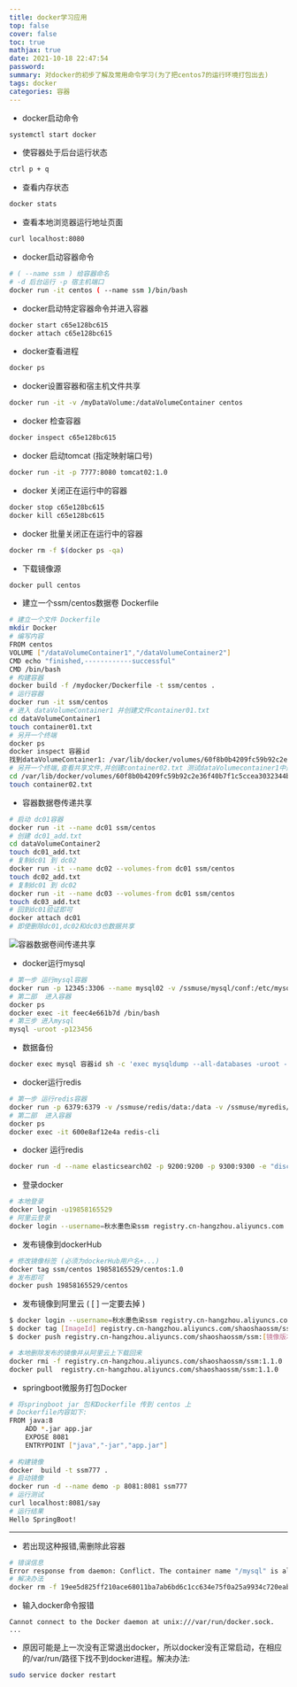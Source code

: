 ```yaml
---
title: docker学习应用
top: false
cover: false
toc: true
mathjax: true
date: 2021-10-18 22:47:54
password:
summary: 对docker的初步了解及常用命令学习(为了把centos7的运行环境打包出去)
tags: docker
categories: 容器
---
```


- docker启动命令

```bash
systemctl start docker
```

- 使容器处于后台运行状态

```bash
ctrl p + q
```

- 查看内存状态

```bash
docker stats
```

- 查看本地浏览器运行地址页面

```bash
curl localhost:8080
```

- docker启动容器命令

```bash
# ( --name ssm ) 给容器命名
# -d 后台运行 -p 宿主机端口
docker run -it centos ( --name ssm )/bin/bash
```

- docker启动特定容器命令并进入容器

```bash
docker start c65e128bc615
docker attach c65e128bc615
```

- docker查看进程

```bash
docker ps
```

- docker设置容器和宿主机文件共享

```bash
docker run -it -v /myDataVolume:/dataVolumeContainer centos
```

- docker 检查容器

```bash
docker inspect c65e128bc615
```

- docker 启动tomcat (指定映射端口号)

```bash
docker run -it -p 7777:8080 tomcat02:1.0
```

- docker 关闭正在运行中的容器

```bash
docker stop c65e128bc615 
docker kill c65e128bc615 
```

- docker 批量关闭正在运行中的容器

```bash
docker rm -f $(docker ps -qa)
```

- 下载镜像源

```bash
docker pull centos
```

- 建立一个ssm/centos数据卷 Dockerfile

```bash
# 建立一个文件 Dockerfile 
mkdir Docker 
# 编写内容
FROM centos
VOLUME ["/dataVolumeContainer1","/dataVolumeContainer2"]
CMD echo "finished,------------successful"
CMD /bin/bash
# 构建容器
docker build -f /mydocker/Dockerfile -t ssm/centos .
# 运行容器
docker run -it ssm/centos 
# 进入 dataVolumeContainer1 并创建文件container01.txt
cd dataVolumeContainer1
touch container01.txt
# 另开一个终端
docker ps 
docker inspect 容器id
找到dataVolumeContainer1: /var/lib/docker/volumes/60f8b0b4209fc59b92c2e36f40b7f1c5ccea3032344bcf9a17951ce08cacd423/_data
# 另开一个终端,查看共享文件,并创建container02.txt 测试dataVolumecontainer1中是否有container02.txt
cd /var/lib/docker/volumes/60f8b0b4209fc59b92c2e36f40b7f1c5ccea3032344bcf9a17951ce08cacd423/_data
touch container02.txt
```

- 容器数据卷传递共享

```bash
# 启动 dc01容器
docker run -it --name dc01 ssm/centos
# 创建 dc01_add.txt
cd dataVolumeContainer2
touch dc01_add.txt
# 复制dc01 到 dc02
docker run -it --name dc02 --volumes-from dc01 ssm/centos
touch dc02_add.txt
# 复制dc01 到 dc02
docker run -it --name dc03 --volumes-from dc01 ssm/centos
touch dc03_add.txt
# 回到dc01验证即可
docker attach dc01
# 即使删除dc01,dc02和dc03也数据共享
```

![容器数据卷间传递共享](https://img-blog.csdnimg.cn/fb9c63317cd34ad092dd093eb789166b.png)

- docker运行mysql

```bash
# 第一步 运行mysql容器
docker run -p 12345:3306 --name mysql02 -v /ssmuse/mysql/conf:/etc/mysql/conf.d -v /ssmuse/mysql/logs:/logs -v /ssmuse/mysql/data:/var/lib/mysql -e MYSQL_ROOT_PASSWORD=123456 -d mysql:8.0.17
# 第二部  进入容器
docker ps
docker exec -it feec4e661b7d /bin/bash
# 第三步 进入mysql
mysql -uroot -p123456
```

- 数据备份

```bash
docker exec mysql 容器id sh -c 'exec mysqldump --all-databases -uroot -p"123456" ' > /ssmuse/all-databases.sql
```

- docker运行redis

```bash
# 第一步 运行redis容器
docker run -p 6379:6379 -v /ssmuse/redis/data:/data -v /ssmuse/myredis/conf/redis.conf:/usr/local/etc/redis/redis.conf -d redis redis-server /usr/local/etc/redis/redis.conf --appendonly yes
# 第二部  进入容器
docker ps
docker exec -it 600e8af12e4a redis-cli

```

- docker 运行redis

```bash
docker run -d --name elasticsearch02 -p 9200:9200 -p 9300:9300 -e "discovery.type=single-node" -e ES_JAVA_OPTS="-Xms64m -Xmx512m" elasticsearch:7.6.2

```

- 登录docker

```bash
# 本地登录
docker login -u19858165529
# 阿里云登录
docker login --username=秋水墨色染ssm registry.cn-hangzhou.aliyuncs.com
```

- 发布镜像到dockerHub

```bash
# 修改镜像标签 (必须为dockerHub用户名+...)
docker tag ssm/centos 19858165529/centos:1.0
# 发布即可
docker push 19858165529/centos
```

- 发布镜像到阿里云 ( [ ]  一定要去掉 )

```bash
$ docker login --username=秋水墨色染ssm registry.cn-hangzhou.aliyuncs.com
$ docker tag [ImageId] registry.cn-hangzhou.aliyuncs.com/shaoshaossm/ssm:[镜像版本号]
$ docker push registry.cn-hangzhou.aliyuncs.com/shaoshaossm/ssm:[镜像版本号]

# 本地删除发布的镜像并从阿里云上下载回来
docker rmi -f registry.cn-hangzhou.aliyuncs.com/shaoshaossm/ssm:1.1.0
docker pull  registry.cn-hangzhou.aliyuncs.com/shaoshaossm/ssm:1.1.0
```

- springboot微服务打包Docker

```bash
# 将springboot jar 包和Dockerfile 传到 centos 上 
# Dockerfile内容如下:
FROM java:8
    ADD *.jar app.jar
    EXPOSE 8081
    ENTRYPOINT ["java","-jar","app.jar"]
    
# 构建镜像
docker  build -t ssm777 .
# 启动镜像
docker run -d --name demo -p 8081:8081 ssm777
# 运行测试
curl localhost:8081/say
# 运行结果
Hello SpringBoot!
```

---

- 若出现这种报错,需删除此容器

```bash
# 错误信息
Error response from daemon: Conflict. The container name "/mysql" is already in use by container "19ee5d825ff210ace68011ba7ab6bd6c1cc634e75f0a25a9934c720eab9367a1". You have to remove (or rename) that container to be able to reuse that name.
# 解决办法
docker rm -f 19ee5d825ff210ace68011ba7ab6bd6c1cc634e75f0a25a9934c720eab9367a1
```

- 输入docker命令报错

```shell
Cannot connect to the Docker daemon at unix:///var/run/docker.sock. ...
```

- 原因可能是上一次没有正常退出docker，所以docker没有正常启动，在相应的/var/run/路径下找不到docker进程。解决办法:

```bash
sudo service docker restart
```
